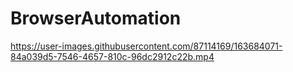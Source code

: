 # BrowserAutomation

https://user-images.githubusercontent.com/87114169/163684071-84a039d5-7546-4657-810c-96dc2912c22b.mp4

